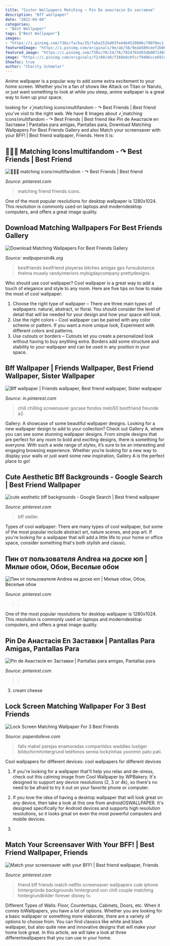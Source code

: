 ```yaml
---
title: "Sister Wallpapers Matching ~ Pin De анастасія En заставки"
description: "Bff wallpaper"
date: "2022-04-04"
categories:
- "Best Wallpaper"
tags: ["Best Wallpaper"]
images:
- "https://i.pinimg.com/736x/fa/ba/25/faba252bd03fe4db4520806c79070ec1.jpg"
featuredImage: "https://i.pinimg.com/originals/9e/ab/58/9eab589ceef2b0018335ad2610430407.jpg"
featured_image: "https://i.pinimg.com/736x/70/24/76/7024765d93db007146553f98ee11b74c.jpg"
image: "https://i.pinimg.com/originals/f2/60/e8/f260e8c0fccf9486cce69142054743e2.jpg"
ShowToc: true
author: "Charity Schmeler"
---
```



Anime wallpaper is a popular way to add some extra excitement to your home screen. Whether you’re a fan of shows like Attack on Titan or Naruto, or just want something to look at while you sleep, anime wallpaper is a great way to liven up your space.

	

		
looking for ⸙͎۪۫ matching icons⌇multifandom - ↷ Best Friends | Best friend you've visit to the right web. We have 8 Images about ⸙͎۪۫ matching icons⌇multifandom - ↷ Best Friends | Best friend like Pin de Анастасія en Заставки | Pantallas para amigas, Pantallas para, Download Matching Wallpapers For Best Friends Gallery and also Match your screensaver with your BFF! | Best friend wallpaper, Friends. Here it is:
		
    
## ⸙͎۪۫ Matching Icons⌇multifandom - ↷ Best Friends | Best Friend

<img loading=lazy src="https://i.pinimg.com/736x/70/24/76/7024765d93db007146553f98ee11b74c.jpg" onerror="this.onerror=null;this.src='https://tse1.mm.bing.net/th?id=OIP.otIC1bMYGGdAIRtIvGsypQHaNK&amp;pid=15.1';" alt="⸙͎۪۫ matching icons⌇multifandom - ↷ Best Friends | Best friend">

_Source: pinterest.com_

>matching friend friends icons. 

	

One of the most popular resolutions for desktop wallpaper is 1280x1024. This resolution is commonly used on laptops and moderndesktop computers, and offers a great image quality.

    
## Download Matching Wallpapers For Best Friends Gallery

<img loading=lazy src="https://assets.wallpapersin4k.org/uploads/2017/04/Matching-Wallpapers-For-Best-Friends-10.jpg" onerror="this.onerror=null;this.src='https://tse4.mm.bing.net/th?id=OIP.oztHlwKSY_FbAFHQg1HuuwEsEs&amp;pid=15.1';" alt="Download Matching Wallpapers For Best Friends Gallery">

_Source: wallpapersin4k.org_

>bestfriends bestfriend playeras bitches amigas gps funsubstance thelma musely randyinteriors mybigdaycompany prettydesigns. 

	

Who should use cool wallpaper?
Cool wallpaper is a great way to add a touch of elegance and style to any room. Here are five tips on how to make the most of cool wallpaper: 
1) Choose the right type of wallpaper – There are three main types of wallpapers: natural, abstract, or floral. You should consider the level of detail that will be needed for your design and how your space will look. 
2) Use the right colors – Cool wallpaper can be paired with any color scheme or pattern. If you want a more unique look, Experiment with different colors and patterns. 
3) Use cutouts or borders – Cutouts let you create a personalized look without having to buy anything extra. Borders add some structure and stability to your wallpaper and can be used in any position in your space.

    
## Bff Wallpaper | Friends Wallpaper, Best Friend Wallpaper, Sister Wallpaper

<img loading=lazy src="https://i.pinimg.com/originals/4e/9b/a2/4e9ba203ac51e7e8834e31b22a58b13e.jpg" onerror="this.onerror=null;this.src='https://tse4.mm.bing.net/th?id=OIP.B8jsNWGoKF3IW5XwEbt-rAHaPM&amp;pid=15.1';" alt="Bff wallpaper | Friends wallpaper, Best friend wallpaper, Sister wallpaper">

_Source: in.pinterest.com_

>chill chilling screensaver gocase fondos melo50 bestfriend freunde a2. 

	

Gallery: A showcase of some beautiful wallpaper designs.
Looking for a new wallpaper design to add to your collection? Check out Gallery A, where you can see some stunning wallpaper designs. From simple designs that are perfect for any room to bold and exciting designs, there is something for everyone. With such a wide range of styles, it’s sure to be an interesting and engaging browsing experience. Whether you’re looking for a new way to display your walls or just want some new inspiration, Gallery A is the perfect place to go!





	
	
    
## Cute Aesthetic Bff Backgrounds - Google Search | Best Friend Wallpaper

<img loading=lazy src="https://i.pinimg.com/736x/fa/ba/25/faba252bd03fe4db4520806c79070ec1.jpg" onerror="this.onerror=null;this.src='https://tse4.mm.bing.net/th?id=OIP.h1THESDIkaiwWfUYJfaeAAAAAA&amp;pid=15.1';" alt="cute aesthetic bff backgrounds - Google Search | Best friend wallpaper">

_Source: pinterest.com_

>bff steller. 

	

Types of cool wallpaper:
There are many types of cool wallpaper, but some of the most popular include abstract art, nature scenes, and pop art. If you're looking for a wallpaper that will add a little life to your home or office space, consider something that's both stylish and classic.

    
## Пин от пользователя Andrea на доске юп | Милые обои, Обои, Веселые обои

<img loading=lazy src="https://i.pinimg.com/originals/ae/0c/8d/ae0c8da4134c354d12ae2d85c7d227e0.png" onerror="this.onerror=null;this.src='https://tse1.mm.bing.net/th?id=OIP.u9BoXhD0HWkIgu6X_ERL1gHaNL&amp;pid=15.1';" alt="Пин от пользователя Andrea на доске юп | Милые обои, Обои, Веселые обои">

_Source: pinterest.com_

>. 

	

One of the most popular resolutions for desktop wallpaper is 1280x1024. This resolution is commonly used on laptops and moderndesktop computers, and offers a great image quality.

    
## Pin De Анастасія En Заставки | Pantallas Para Amigas, Pantallas Para

<img loading=lazy src="https://i.pinimg.com/originals/f2/60/e8/f260e8c0fccf9486cce69142054743e2.jpg" onerror="this.onerror=null;this.src='https://tse2.mm.bing.net/th?id=OIP.yIi18H8Ot_VQMbWwSEGEtQAAAA&amp;pid=15.1';" alt="Pin de Анастасія en Заставки | Pantallas para amigas, Pantallas para">

_Source: pinterest.com_

>. 

	

3. cream cheese 

    
## Lock Screen Matching Wallpaper For 3 Best Friends

<img loading=lazy src="https://i.pinimg.com/originals/ff/f2/d3/fff2d30a3021b45cf420cc8e5daf0e92.png" onerror="this.onerror=null;this.src='https://tse2.mm.bing.net/th?id=OIP.xvckYkKSAzIwIpjrBp37xQHaNJ&amp;pid=15.1';" alt="Lock Screen Matching Wallpaper For 3 Best Friends">

_Source: paperdolleve.com_

>falls mabel parejas enamoradas compartidos waddles lustiger bildschirmhintergrund teléfonos sereia lockzinhas yoonmin pato pati. 

	

Cool wallpapers for different devices:
cool wallpapers for different devices 

1. If you're looking for a wallpaper that'll help you relax and de-stress, check out this calming image from Cool Wallpaper by WPBakery. It's designed to support any device resolutions (2, 3 or 4k), so there's no need to be afraid to try it out on your favorite phone or computer.

2. If you love the idea of having a desktop wallpaper that will look great on any device, then take a look at this one from androidOSWALLPAPER. It's designed specifically for Android devices and supports high resolution resolutions, so it looks great on even the most powerful computers and mobile devices.

3.

    
## Match Your Screensaver With Your BFF! | Best Friend Wallpaper, Friends

<img loading=lazy src="https://i.pinimg.com/originals/9e/ab/58/9eab589ceef2b0018335ad2610430407.jpg" onerror="this.onerror=null;this.src='https://tse2.mm.bing.net/th?id=OIP.cLNZyOcbzl0-OpQwYZDRYwHaPO&amp;pid=15.1';" alt="Match your screensaver with your BFF! | Best friend wallpaper, Friends">

_Source: pinterest.com_

>friend bff friends match netflix screensaver wallpapers cute iphone hintergründe backgrounds hintergrund von chill couple matching hintergrundbilder forever disney tv. 

	

Different Types of Walls: Floor, Countertops, Cabinets, Doors, etc.
When it comes toWallpapers, you have a lot of options. Whether you are looking for a basic wallpaper or something more elaborate, there are a variety of options to choose from. You can find classics like white and black wallpaper, but also quite new and innovative designs that will make your home look great. In this article, we will take a look at three differentwallpapers that you can use in your home.

